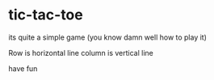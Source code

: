 # tic-tac-toe

its quite a simple game (you know damn well how to play it)

Row is horizontal line
column is vertical line 

have fun 
